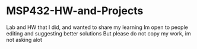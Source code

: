 # MSP432-HW-and-Projects
Lab and HW that I did, and wanted to share my learning
Im open to people editing and suggesting better solutions
But please do not copy my work, im not asking alot
